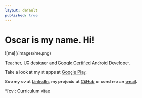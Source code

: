 ```yaml
---
layout: default
published: true
---
```


# Oscar is my name. **Hi!**

<div class="portrait" markdown="1" role="img">
![me](/images/me.png)
</div>

Teacher, UX designer and [Google Certified](https://www.credential.net/q2ct5c7s) Android Developer.

Take a look at my at apps at [Google Play](https://play.google.com/store/apps/developer?id=oscarb). 

See my cv at [LinkedIn](http://se.linkedin.com/in/oscarbjorkman/), my projects at [GitHub](https://github.com/oscarb) or send me an [email](mailto:hi@oscarb.se).

*[cv]: Curriculum vitae
